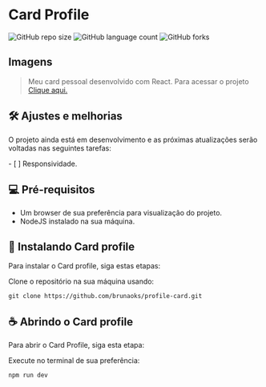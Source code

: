 # Card Profile

![GitHub repo size](https://img.shields.io/github/repo-size/brunaoks/profile-card?style=for-the-badge)
![GitHub language count](https://img.shields.io/github/languages/count/brunaoks/profile-card?style=for-the-badge)
![GitHub forks](https://img.shields.io/github/forks/brunaoks/profile-card?style=for-the-badge)

## Imagens

<!-- <div align="center">
<img src="#" width="450px" />
</div> -->

> Meu card pessoal desenvolvido com React. Para acessar o projeto <a href="https://brunaoks.github.io/profile-card/" target="_blank">Clique aqui.</a>

## 🛠️ Ajustes e melhorias

O projeto ainda está em desenvolvimento e as próximas atualizações serão voltadas nas seguintes tarefas:

- [ ] Responsividade.

## 💻 Pré-requisitos

- Um browser de sua preferência para visualização do projeto.
- NodeJS instalado na sua máquina.

## 🚀 Instalando Card profile

Para instalar o Card profile, siga estas etapas:

Clone o repositório na sua máquina usando:

```
git clone https://github.com/brunaoks/profile-card.git
```

## ☕ Abrindo o Card profile

Para abrir o Card Profile, siga esta etapa:

Execute no terminal de sua preferência:

```
npm run dev
```
